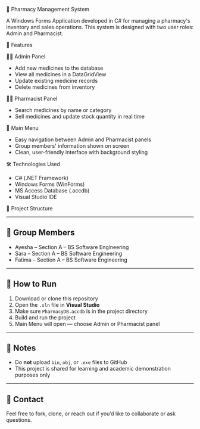 💊 Pharmacy Management System

A Windows Forms Application developed in C# for managing a pharmacy's inventory and sales operations. This system is designed with two user roles: Admin and Pharmacist.

🚀 Features

👩‍💼 Admin Panel
- Add new medicines to the database
- View all medicines in a DataGridView
- Update existing medicine records
- Delete medicines from inventory

👨‍⚕️ Pharmacist Panel
- Search medicines by name or category
- Sell medicines and update stock quantity in real time

🧭 Main Menu
- Easy navigation between Admin and Pharmacist panels
- Group members' information shown on screen
- Clean, user-friendly interface with background styling


🛠️ Technologies Used

- C# (.NET Framework)
- Windows Forms (WinForms)
- MS Access Database (.accdb)
- Visual Studio IDE

📁 Project Structure


---

## 👥 Group Members

- Ayesha – Section A – BS Software Engineering
- Sara – Section A – BS Software Engineering
- Fatima – Section A – BS Software Engineering

---

## 📝 How to Run

1. Download or clone this repository
2. Open the `.sln` file in **Visual Studio**
3. Make sure `PharmacyDB.accdb` is in the project directory
4. Build and run the project
5. Main Menu will open — choose Admin or Pharmacist panel

---

## 🔐 Notes

- Do **not** upload `bin`, `obj`, or `.exe` files to GitHub
- This project is shared for learning and academic demonstration purposes only

---

## 📧 Contact

Feel free to fork, clone, or reach out if you’d like to collaborate or ask questions.
